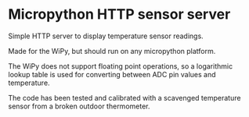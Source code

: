# Micropython HTTP sensor server

Simple HTTP server to display temperature sensor readings.

Made for the WiPy, but should run on any micropython platform.

The WiPy does not support floating point operations, so a logarithmic lookup table is used for converting between ADC pin values and temperature.

The code has been tested and calibrated with a scavenged temperature sensor from a broken outdoor thermometer.

